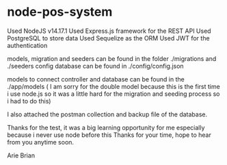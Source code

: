 # node-pos-system
Used NodeJS v14.17.1
Used Express.js framework for the REST API
Used PostgreSQL to store data
Used Sequelize as the ORM
Used JWT for the authentication

models, migration and seeders can be found in the folder ./migrations and ./seeders
config database can be found in ./config/config.json

models to connect controller and database can be found in the ./app/models
( I am sorry for the double model because this is the first time i use node.js so it was a little hard for the migration and seeding process so i had to do this)

I also attached the postman collection and backup file of the database.

Thanks for the test, it was a big learning opportunity for me especially because i never use node before this
Thanks for your time, hope to hear from you anytime soon.

Arie Brian